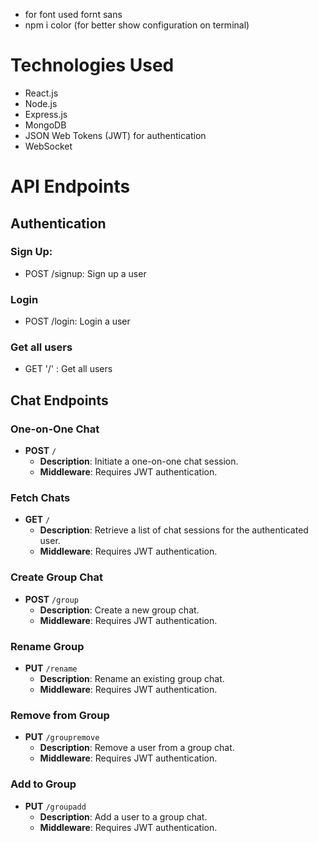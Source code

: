 

- for font used fornt sans 
- npm i color (for better show configuration on terminal)

# Technologies Used

* React.js
* Node.js
* Express.js
* MongoDB
* JSON Web Tokens (JWT) for authentication
* WebSocket 

# API Endpoints
## Authentication

### Sign Up: 
- POST /signup: Sign up a user

### Login
 - POST /login: Login a user

### Get all users
  - GET '/' : Get all users

## Chat Endpoints

### One-on-One Chat
- **POST** `/`
  - **Description**: Initiate a one-on-one chat session.
  - **Middleware**: Requires JWT authentication.

### Fetch Chats
- **GET** `/`
  - **Description**: Retrieve a list of chat sessions for the authenticated user.
  - **Middleware**: Requires JWT authentication.

### Create Group Chat
- **POST** `/group`
  - **Description**: Create a new group chat.
  - **Middleware**: Requires JWT authentication.

### Rename Group
- **PUT** `/rename`
  - **Description**: Rename an existing group chat.
  - **Middleware**: Requires JWT authentication.

### Remove from Group
- **PUT** `/groupremove`
  - **Description**: Remove a user from a group chat.
  - **Middleware**: Requires JWT authentication.

### Add to Group
- **PUT** `/groupadd`
  - **Description**: Add a user to a group chat.
  - **Middleware**: Requires JWT authentication.

